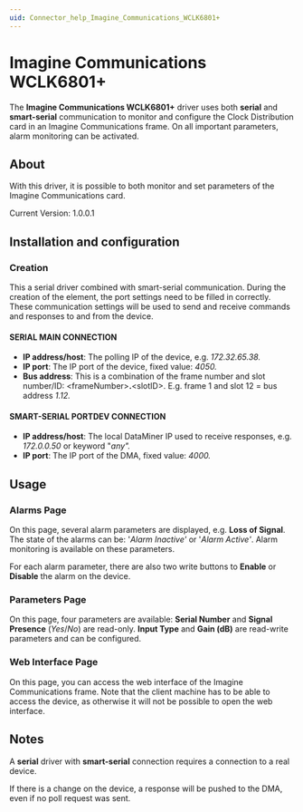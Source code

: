 ```yaml
---
uid: Connector_help_Imagine_Communications_WCLK6801+
---
```


# Imagine Communications WCLK6801+

The **Imagine Communications WCLK6801+** driver uses both **serial** and **smart-serial** communication to monitor and configure the Clock Distribution card in an Imagine Communications frame. On all important parameters, alarm monitoring can be activated.

## About

With this driver, it is possible to both monitor and set parameters of the Imagine Communications card.

Current Version: 1.0.0.1

## Installation and configuration

### Creation

This a serial driver combined with smart-serial communication. During the creation of the element, the port settings need to be filled in correctly. These communication settings will be used to send and receive commands and responses to and from the device.

#### SERIAL MAIN CONNECTION

- **IP address/host**: The polling IP of the device, e.g. *172.32.65.38.*
- **IP port**: The IP port of the device, fixed value: *4050.*
- **Bus address**: This is a combination of the frame number and slot number/ID: \<frameNumber\>**.**\<slotID\>. E.g. frame 1 and slot 12 = bus address *1.12.*

#### SMART-SERIAL PORTDEV CONNECTION

- **IP address/host**: The local DataMiner IP used to receive responses, e.g. *172.0.0.50* or keyword "*any".*
- **IP port**: The IP port of the DMA, fixed value: *4000.*

## Usage

### Alarms Page

On this page, several alarm parameters are displayed, e.g. **Loss of Signal**. The state of the alarms can be: '*Alarm Inactive'* or '*Alarm Active'*. Alarm monitoring is available on these parameters.

For each alarm parameter, there are also two write buttons to **Enable** or **Disable** the alarm on the device.

### Parameters Page

On this page, four parameters are available: **Serial Number** and **Signal Presence** (*Yes*/*No*) are read-only. **Input Type** and **Gain (dB)** are read-write parameters and can be configured.

### Web Interface Page

On this page, you can access the web interface of the Imagine Communications frame. Note that the client machine has to be able to access the device, as otherwise it will not be possible to open the web interface.

## Notes

A **serial** driver with **smart-serial** connection requires a connection to a real device.

If there is a change on the device, a response will be pushed to the DMA, even if no poll request was sent.
